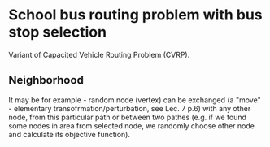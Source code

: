 # School bus routing problem with bus stop selection

Variant of Capacited Vehicle Routing Problem (CVRP).




## Neighborhood

It may be for example - random node (vertex) can be exchanged (a "move" - elementary transofrmation/perturbation, see Lec. 7 p.6) with any other node, from this particular path or between two pathes (e.g. if we found some nodes in area from selected node, we randomly choose other node and calculate its objective function).




